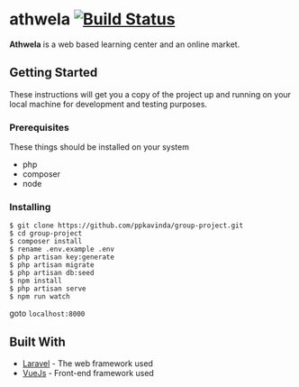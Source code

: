 # athwela [![Build Status](https://travis-ci.com/ppkavinda/group-project.svg?branch=master)](https://travis-ci.com/ppkavinda/group-project)

**Athwela** is a web based learning center and an online market.

## Getting Started

These instructions will get you a copy of the project up and running on your local machine for development and testing purposes.

### Prerequisites
These things should be installed on your system

- php
- composer
- node

### Installing

```
$ git clone https://github.com/ppkavinda/group-project.git
$ cd group-project
$ composer install
$ rename .env.example .env
$ php artisan key:generate
$ php artisan migrate
$ php artisan db:seed
$ npm install
$ php artisan serve
$ npm run watch
```

goto `localhost:8000`

<!-- ## Deployment -->

 <!-- These are the notes on how to deploy the project on a live system. -->

## Built With

* [Laravel](https://laravel.com/) - The web framework used
* [VueJs](https://vuejs.org/) - Front-end framework used
<!-- * [ROME](https://rometools.github.io/rome/) - Used to generate RSS Feeds -->
